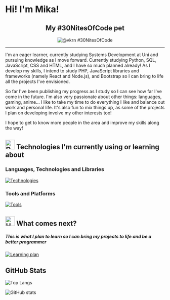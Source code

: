 # Hi! I'm Mika!

<h2 align="center">My #30NitesOfCode pet</h2>
<div align="center">
  
  ![@vkrn #30NitesOfCode](https://www.codedex.io/api/petStatus?user=vkrn)
  
</div>

<hr>

I'm an eager learner, currently studying Systems Development at Uni and pursuing knowledge as I move forward. Currently studying Python, SQL, JavaScript, CSS and HTML, and I have so much planned already! As I develop my skills, I intend to study PHP, JavaScript libraries and frameworks (namely React and Node.js), and Bootstrap so I can bring to life all the projects I've envisioned.

So far I've been publishing my progress as I study so I can see how far I've come in the future. I'm also very passionate about other things: languages, gaming, anime... I like to take my time to do everything I like and balance out work and personal life. It's also fun to mix things up, as some of the projects I plan on developing involve my other interests too!

I hope to get to know more people in the area and improve my skills along the way!

## <img src="https://raw.githubusercontent.com/Tarikul-Islam-Anik/Animated-Fluent-Emojis/master/Emojis/Objects/Desktop%20Computer.png" alt="Desktop Computer" width="30" height="30" /> Technologies I'm currently using or learning about

### Languages, Technologies and Libraries

[![Technologies](https://skillicons.dev/icons?i=js,html,css,python,php,sqlite&perline=6)](https://skillicons.dev)

### Tools and Platforms
[![Tools](https://skillicons.dev/icons?i=git,github,vscode,aws,figma,regex,notion,obsidian,pycharm,npm&perline=5)](https://skillicons.dev)

## <img src="https://raw.githubusercontent.com/Tarikul-Islam-Anik/Animated-Fluent-Emojis/master/Emojis/Travel%20and%20places/Hourglass%20Not%20Done.png" alt="Hourglass Not Done" width="30" height="30" /> What comes next?
##### This is what I plan to learn so I can bring my projects to life and be a better programmer

[![Learning plan](https://skillicons.dev/icons?i=ts,nodejs,postgres,mongodb,react,nextjs,bootstrap,laravel,phpstorm,vercel,sass,tailwind&perline=6)](https://skillicons.dev)

## GitHub Stats 

![Top Langs](https://github-readme-stats.vercel.app/api/top-langs/?username=cs-jd&layout=compact&bg_color=0D1117&title_color=ff6e96&icon_color=38a0ff&text_color=e9e9e9&border_color=FFC9D8) 

![GitHub stats](https://github-readme-stats.vercel.app/api?username=cs-jd&show_icons=true&bg_color=0D1117&title_color=ff6e96&icon_color=38a0ff&text_color=e9e9e9&border_color=FFC9D8&hide=contribs)
